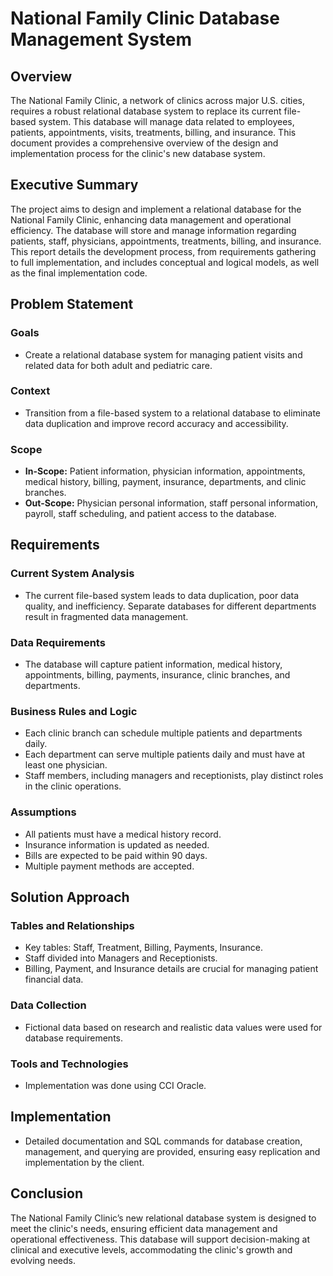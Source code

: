 # National Family Clinic Database Management System

## Overview

The National Family Clinic, a network of clinics across major U.S. cities, requires a robust relational database system to replace its current file-based system. This database will manage data related to employees, patients, appointments, visits, treatments, billing, and insurance. This document provides a comprehensive overview of the design and implementation process for the clinic's new database system.

## Executive Summary

The project aims to design and implement a relational database for the National Family Clinic, enhancing data management and operational efficiency. The database will store and manage information regarding patients, staff, physicians, appointments, treatments, billing, and insurance. This report details the development process, from requirements gathering to full implementation, and includes conceptual and logical models, as well as the final implementation code.

## Problem Statement

### Goals
- Create a relational database system for managing patient visits and related data for both adult and pediatric care.

### Context
- Transition from a file-based system to a relational database to eliminate data duplication and improve record accuracy and accessibility.

### Scope
- **In-Scope:** Patient information, physician information, appointments, medical history, billing, payment, insurance, departments, and clinic branches.
- **Out-Scope:** Physician personal information, staff personal information, payroll, staff scheduling, and patient access to the database.

## Requirements

### Current System Analysis
- The current file-based system leads to data duplication, poor data quality, and inefficiency. Separate databases for different departments result in fragmented data management.

### Data Requirements
- The database will capture patient information, medical history, appointments, billing, payments, insurance, clinic branches, and departments.

### Business Rules and Logic
- Each clinic branch can schedule multiple patients and departments daily.
- Each department can serve multiple patients daily and must have at least one physician.
- Staff members, including managers and receptionists, play distinct roles in the clinic operations.

### Assumptions
- All patients must have a medical history record.
- Insurance information is updated as needed.
- Bills are expected to be paid within 90 days.
- Multiple payment methods are accepted.

## Solution Approach

### Tables and Relationships
- Key tables: Staff, Treatment, Billing, Payments, Insurance.
- Staff divided into Managers and Receptionists.
- Billing, Payment, and Insurance details are crucial for managing patient financial data.

### Data Collection
- Fictional data based on research and realistic data values were used for database requirements.

### Tools and Technologies
- Implementation was done using CCI Oracle.

## Implementation

- Detailed documentation and SQL commands for database creation, management, and querying are provided, ensuring easy replication and implementation by the client.

## Conclusion

The National Family Clinic’s new relational database system is designed to meet the clinic's needs, ensuring efficient data management and operational effectiveness. This database will support decision-making at clinical and executive levels, accommodating the clinic's growth and evolving needs.
